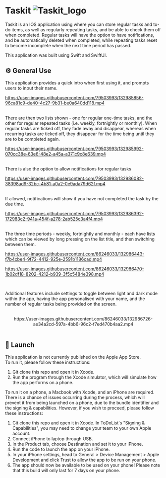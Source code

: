 # Taskit ![Taskit_logo](https://user-images.githubusercontent.com/86246033/132982597-3066244e-33cc-43ed-bf0f-3c1c363dbbda.png)

Taskit is an IOS application using where you can store regular tasks and to-do items, as well as regularly repeating tasks, and be able to check them off when completed. Regular tasks will have the option to have notifications, and be automatically deleted when completed, while repeating tasks reset to become incomplete when the next time period has passed. 

This application was built using Swift and SwiftUI.

## ⚙️ General Use
This application provides a quick intro when first using it, and prompts users to input their name.
<br /> 

https://user-images.githubusercontent.com/79503993/132985856-96ca81c9-de40-4c27-9b31-be0a640dd118.mp4 

<br />
There are then two lists shown - one for regular one-time tasks, and the other for regular repeated tasks (i.e. weekly, fortnightly or monthly). When regular tasks are ticked off, they fade away and disappear, whereas when recurring tasks are ticked off, they disappear for the time being until they are to be completed again.  <br /> 

https://user-images.githubusercontent.com/79503993/132985992-070cc38e-63e6-48e2-a45a-a371c9c8e639.mp4

 <br />
There is also the option to allow notifications for regular tasks  
<br /> 


https://user-images.githubusercontent.com/79503993/132986082-38398ad9-32bc-4b81-a0a2-0e9ada79d62f.mp4


<br />
If allowed, notifications will show if you have not completed the task by the due time. 
<br /> 


https://user-images.githubusercontent.com/79503993/132986392-172983c2-941a-454f-a278-2ab525c3a4f4.mp4


<br />
The three time periods - weekly, fortnightly and monthly - each have lists which can be viewed by long pressing on the list title, and then switching between them.  
<br /> 

https://user-images.githubusercontent.com/86246033/132986443-f7b4cbe4-9f72-4412-925e-2591b1186cad.mp4

https://user-images.githubusercontent.com/86246033/132986470-1b02df18-8202-4212-b939-3f5c5484e398.mp4

 <br />
 
Additional features include settings to toggle between light and dark mode within the app, having the app personalised with your name, and the number of regular tasks being provided on the screen.  

<br />
<div align="center">
https://user-images.githubusercontent.com/86246033/132986726-ae34a2cd-597a-4bb6-96c2-f7ed470b4aa2.mp4
</div>
<br />

## 🚀 Launch
This application is not currently published on the Apple App Store. <br/> 
To run it, please follow these instructions:
1. Git clone this repo and open it in Xcode. 
2. Run the program through the Xcode simulator, which will simulate how the app performs on a phone.

To run it on a phone, a Macbook with Xcode, and an iPhone are required. There is a chance of issues occurring during the process, which will prevent it from being launched on a phone, due to the bundle identifier and the signing & capabilities. However, if you wish to proceed, please follow these instructions:
1. Git clone this repo and open it in Xcode. In ToDoList's "Signing & Capabilities", you may need to change your team to your own Apple account.
2. Connect iPhone to laptop through USB.
3. In the Product tab, choose Destination and set it to your iPhone. 
4. Run the code to launch the app on your iPhone.
5. In your iPhone settings, head to General > Device Management > Apple Development and click Trust to allow the app to be run on your phone.
6. The app should now be available to be used on your phone! Please note that this build will only last for 7 days on your phone.

